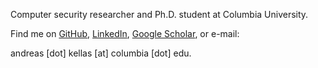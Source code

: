 Computer security researcher and Ph.D. student at Columbia University.

Find me on [GitHub](https://github.com/wunused),
[LinkedIn](https://www.linkedin.com/in/adkellas), [Google
Scholar](https://scholar.google.com/citations?user=I57A47gAAAAJ), or e-mail:

andreas [dot] kellas [at] columbia [dot] edu.
